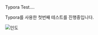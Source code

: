 Typora Test....

Typora를 사용한 첫번째 테스트를 진행중입니다. 

![인도](https://user-images.githubusercontent.com/63965200/95718610-a7411a00-0ca9-11eb-989b-1b4a0fcb9620.JPG)

